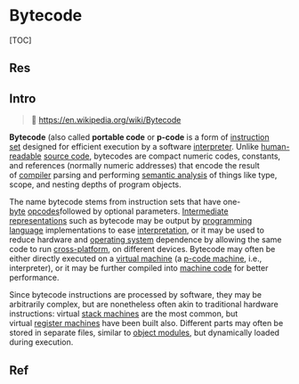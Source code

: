 # Bytecode

[TOC]



## Res



## Intro
> 🔗 https://en.wikipedia.org/wiki/Bytecode

**Bytecode** (also called **portable code** or **p-code** is a form of [instruction set](https://en.wikipedia.org/wiki/Instruction_set "Instruction set") designed for efficient execution by a software [interpreter](https://en.wikipedia.org/wiki/Interpreter_(computing) "Interpreter (computing)"). Unlike [human-readable](https://en.wikipedia.org/wiki/Human-readable_code "Human-readable code") [source code](https://en.wikipedia.org/wiki/Source_code "Source code"), bytecodes are compact numeric codes, constants, and references (normally numeric addresses) that encode the result of [compiler](https://en.wikipedia.org/wiki/Compiler "Compiler") parsing and performing [semantic analysis](https://en.wikipedia.org/wiki/Semantic_analysis_(compilers) "Semantic analysis (compilers)") of things like type, scope, and nesting depths of program objects.

The name bytecode stems from instruction sets that have one-[byte](https://en.wikipedia.org/wiki/Byte "Byte") [opcodes](https://en.wikipedia.org/wiki/Opcode "Opcode")followed by optional parameters. [Intermediate representations](https://en.wikipedia.org/wiki/Intermediate_representation "Intermediate representation") such as bytecode may be output by [programming language](https://en.wikipedia.org/wiki/Programming_language "Programming language") implementations to ease [interpretation](https://en.wikipedia.org/wiki/Interpreter_(computer_software) "Interpreter (computer software)"), or it may be used to reduce hardware and [operating system](https://en.wikipedia.org/wiki/Operating_system "Operating system") dependence by allowing the same code to run [cross-platform](https://en.wikipedia.org/wiki/Cross-platform "Cross-platform"), on different devices. Bytecode may often be either directly executed on a [virtual machine](https://en.wikipedia.org/wiki/Virtual_machine "Virtual machine") (a [p-code machine](https://en.wikipedia.org/wiki/P-code_machine "P-code machine"), i.e., interpreter), or it may be further compiled into [machine code](https://en.wikipedia.org/wiki/Machine_code "Machine code") for better performance.

Since bytecode instructions are processed by software, they may be arbitrarily complex, but are nonetheless often akin to traditional hardware instructions: virtual [stack machines](https://en.wikipedia.org/wiki/Stack_machine "Stack machine") are the most common, but virtual [register machines](https://en.wikipedia.org/wiki/Register_machine "Register machine") have been built also. Different parts may often be stored in separate files, similar to [object modules](https://en.wikipedia.org/wiki/Object_file "Object file"), but dynamically loaded during execution.



## Ref
[Intermediate representation | Wikipedia]: https://en.wikipedia.org/wiki/Intermediate_representation

[I2C | Wikipedia]: https://en.wikipedia.org/wiki/I²C


